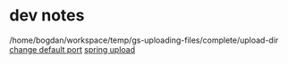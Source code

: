 # dev notes
/home/bogdan/workspace/temp/gs-uploading-files/complete/upload-dir
[change default port](https://www.baeldung.com/spring-boot-change-port)
[spring upload](https://spring.io/guides/gs/uploading-files/)
